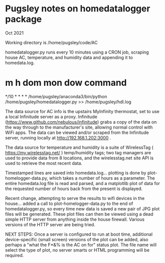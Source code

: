 Pugsley notes on homedatalogger package
=======================================

Oct 2021

Working directory is /home/pugsley/code/AC

homedatalogger.py runs every 10 minutes using a CRON job, scraping house AC,
temperature, and humidity data and appending it to homedata.log.

# m h  dom mon dow   command
*/10 * * * * /home/pugsley/anaconda3/bin/python /home/pugsley/homedatalogger.py >> /home/pugsley/hdl.log

The data source for AC info is the upstairs MyInfinity thermostat, set
to use a local Infinitude server as a proxy.  Infinitude
(https://www.github.com/nebulous/infinitude) grabs a copy of the data
on the way through to the manufacturer's site, allowing normal control
with WiFi apps.  The data can be viewed and/or scraped from the
Infinitude server, running locally at http://192.168.1.202:3000 .  

The data source for temperature and humidity is a suite of WirelessTag
( https://my.wirelesstag.net/ ) temp/humidity tags; two tag managers
are used to provide data from 8 locations, and the wirelesstag.net
site API is used to retrieve the most recent data.

Timestamped lines are saved into homedata.log... plotting is done by
plot-homelogger-data.py, which takes a number of hours as a parameter.
The entire homedata.log file is read and parsed, and a matplotlib plot
of data for the requested number of hours back from the present is
displayed.

Recent change, attempting to serve the results to wifi devices in the
house... added a call to plot-homelogger-data.py to the end of
homedatalogger.py, so every time new data is saved a new pair of JPG
plot files will be generated.  These plot files can then be viewed
using a dead simple HTTP server from anything inside the house
firewall.  Various versions of the HTTP server are being tried.

NEXT STEPS:
Once a server is configured to run at boot time, additional
device-specific (small screen) versions of the plot can be added, also
perhaps a "what the F*&% is the AC on for" status plot.  The file name
will select the type of plot, no server smarts or HTML programming
will be required.
